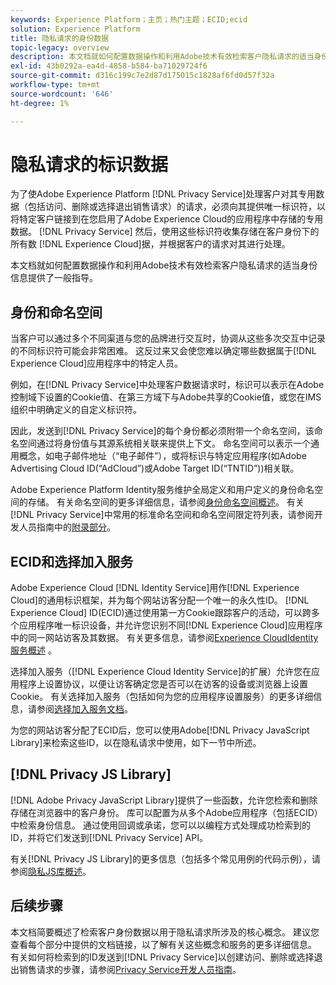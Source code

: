 ```yaml
---
keywords: Experience Platform；主页；热门主题；ECID;ecid
solution: Experience Platform
title: 隐私请求的身份数据
topic-legacy: overview
description: 本文档就如何配置数据操作和利用Adobe技术有效检索客户隐私请求的适当身份信息提供了一般指导。
exl-id: 43b0292a-ea4d-4858-b584-ba71029724f6
source-git-commit: d316c199c7e2d87d175015c1828af6fd0d57f32a
workflow-type: tm+mt
source-wordcount: '646'
ht-degree: 1%

---
```


# 隐私请求的标识数据

为了使Adobe Experience Platform [!DNL Privacy Service]处理客户对其专用数据（包括访问、删除或选择退出销售请求）的请求，必须向其提供唯一标识符，以将特定客户链接到在您启用了Adobe Experience Cloud的应用程序中存储的专用数据。 [!DNL Privacy Service] 然后，使用这些标识符收集存储在客户身份下的所有数 [!DNL Experience Cloud]据，并根据客户的请求对其进行处理。

本文档就如何配置数据操作和利用Adobe技术有效检索客户隐私请求的适当身份信息提供了一般指导。

## 身份和命名空间

当客户可以通过多个不同渠道与您的品牌进行交互时，协调从这些多次交互中记录的不同标识符可能会非常困难。 这反过来又会使您难以确定哪些数据属于[!DNL Experience Cloud]应用程序中的特定人员。

例如，在[!DNL Privacy Service]中处理客户数据请求时，标识可以表示在Adobe控制域下设置的Cookie值、在第三方域下与Adobe共享的Cookie值，或您在IMS组织中明确定义的自定义标识符。

因此，发送到[!DNL Privacy Service]的每个身份都必须附带一个命名空间，该命名空间通过将身份值与其源系统相关联来提供上下文。 命名空间可以表示一个通用概念，如电子邮件地址（“电子邮件”），或将标识与特定应用程序(如Adobe Advertising Cloud ID(“AdCloud”)或Adobe Target ID(“TNTID”))相关联。

Adobe Experience Platform Identity服务维护全局定义和用户定义的身份命名空间的存储。 有关命名空间的更多详细信息，请参阅[身份命名空间概述](../identity-service/namespaces.md)。 有关[!DNL Privacy Service]中常用的标准命名空间和命名空间限定符列表，请参阅开发人员指南中的[附录部分](api/appendix.md)。

## ECID和选择加入服务

Adobe Experience Cloud [!DNL Identity Service]用作[!DNL Experience Cloud]的通用标识框架，并为每个网站访客分配一个唯一的永久性ID。 [!DNL Experience Cloud] ID(ECID)通过使用第一方Cookie跟踪客户的活动，可以跨多个应用程序唯一标识设备，并允许您识别不同[!DNL Experience Cloud]应用程序中的同一网站访客及其数据。 有关更多信息，请参阅[Experience CloudIdentity服务概述](https://experienceleague.adobe.com/docs/id-service/using/intro/overview.html) 。

选择加入服务（[!DNL Experience Cloud Identity Service]的扩展）允许您在应用程序上设置协议，以便让访客确定您是否可以在访客的设备或浏览器上设置Cookie。 有关选择加入服务（包括如何为您的应用程序设置服务）的更多详细信息，请参阅[选择加入服务文档](https://experienceleague.adobe.com/docs/id-service/using/implementation/opt-in-service/optin-overview.html?lang=zh-Hans)。

为您的网站访客分配了ECID后，您可以使用Adobe[!DNL Privacy JavaScript Library]来检索这些ID，以在隐私请求中使用，如下一节中所述。

## [!DNL Privacy JS Library]

[!DNL Adobe Privacy JavaScript Library]提供了一些函数，允许您检索和删除存储在浏览器中的客户身份。 库可以配置为从多个Adobe应用程序（包括ECID）中检索身份信息。 通过使用回调或承诺，您可以以编程方式处理成功检索到的ID，并将它们发送到[!DNL Privacy Service] API。

有关[!DNL Privacy JS Library]的更多信息（包括多个常见用例的代码示例），请参阅[隐私JS库概述](js-library.md)。

## 后续步骤

本文档简要概述了检索客户身份数据以用于隐私请求所涉及的核心概念。 建议您查看每个部分中提供的文档链接，以了解有关这些概念和服务的更多详细信息。 有关如何将检索到的ID发送到[!DNL Privacy Service]以创建访问、删除或选择退出销售请求的步骤，请参阅[Privacy Service开发人员指南](api/getting-started.md)。
